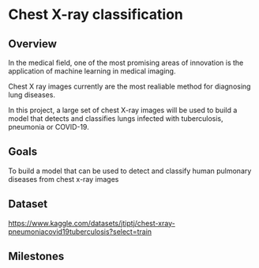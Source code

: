# Chest X-ray classification

## Overview

In the medical field, one of the most promising areas of innovation is the application of machine learning in medical imaging.

Chest X ray images currently are the most realiable method for diagnosing lung diseases.

In this project, a large set of chest X-ray images will be used to build a model that detects and classifies lungs infected with tuberculosis, pneumonia or COVID-19.

## Goals

To build a model that can be used to detect and classify human pulmonary diseases from chest x-ray images


## Dataset

https://www.kaggle.com/datasets/jtiptj/chest-xray-pneumoniacovid19tuberculosis?select=train


## Milestones


